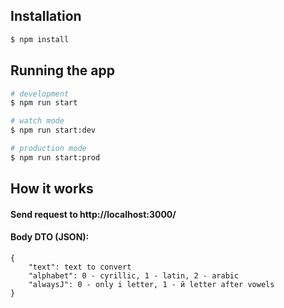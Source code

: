 ## Installation

```bash
$ npm install
```

## Running the app

```bash
# development
$ npm run start

# watch mode
$ npm run start:dev

# production mode
$ npm run start:prod
```

## How it works

#### Send request to http://localhost:3000/

#### Body DTO (JSON):

```
{
    "text": text to convert
    "alphabet": 0 - cyrillic, 1 - latin, 2 - arabic
    "alwaysJ": 0 - only i letter, 1 - й letter after vowels
}
```
